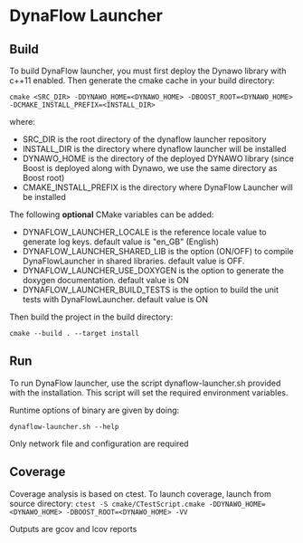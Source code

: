 # DynaFlow Launcher

## Build
To build DynaFlow launcher, you must first deploy the Dynawo library with c++11 enabled. Then generate the cmake cache in your build directory:

`cmake <SRC_DIR> -DDYNAWO_HOME=<DYNAWO_HOME> -DBOOST_ROOT=<DYNAWO_HOME> -DCMAKE_INSTALL_PREFIX=<INSTALL_DIR>`

where:
* SRC_DIR is the root directory of the dynaflow launcher repository
* INSTALL_DIR is the directory where dynaflow launcher will be installed
* DYNAWO_HOME is the directory of the deployed DYNAWO library (since Boost is deployed along with Dynawo, we use the same directory as Boost root)
* CMAKE_INSTALL_PREFIX is the directory where DynaFlow Launcher will be installed

The following **optional** CMake variables can be added:
* DYNAFLOW_LAUNCHER_LOCALE is the reference locale value to generate log keys. default value is "en_GB" (English)
* DYNAFLOW_LAUNCHER_SHARED_LIB is the option (ON/OFF) to compile DynaFlowLauncher in shared libraries. default value is OFF.
* DYNAFLOW_LAUNCHER_USE_DOXYGEN is the option to generate the doxygen documentation. default value is ON
* DYNAFLOW_LAUNCHER_BUILD_TESTS is the option to build the unit tests with DynaFlowLauncher. default value is ON

Then build the project in the build directory:

`cmake --build . --target install`

## Run
To run DynaFlow launcher, use the script dynaflow-launcher.sh provided with the installation. This script will set the required environment variables.

Runtime options of binary are given by doing:

`dynaflow-launcher.sh --help`

Only network file and configuration are required

## Coverage
Coverage analysis is based on ctest. To launch coverage, launch from source directory:
`ctest -S cmake/CTestScript.cmake -DDYNAWO_HOME=<DYNAWO_HOME> -DBOOST_ROOT=<DYNAWO_HOME> -VV`

Outputs are gcov and lcov reports
